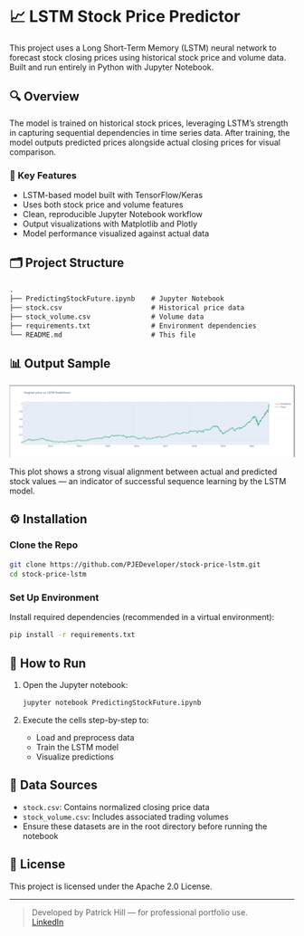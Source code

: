# 📈 LSTM Stock Price Predictor

This project uses a Long Short-Term Memory (LSTM) neural network to forecast stock closing prices using historical stock price and volume data. Built and run entirely in Python with Jupyter Notebook.

## 🔍 Overview

The model is trained on historical stock prices, leveraging LSTM’s strength in capturing sequential dependencies in time series data. After training, the model outputs predicted prices alongside actual closing prices for visual comparison.

### 🧠 Key Features

- LSTM-based model built with TensorFlow/Keras
- Uses both stock price and volume features
- Clean, reproducible Jupyter Notebook workflow
- Output visualizations with Matplotlib and Plotly
- Model performance visualized against actual data

## 🗂️ Project Structure

```
.
├── PredictingStockFuture.ipynb    # Jupyter Notebook
├── stock.csv                      # Historical price data
├── stock_volume.csv               # Volume data
├── requirements.txt               # Environment dependencies
└── README.md                      # This file
```

## 📊 Output Sample

![LSTM Prediction vs Actual](Original_Stock_Prices_vs_LSTM_Predictions_pic.png)

This plot shows a strong visual alignment between actual and predicted stock values — an indicator of successful sequence learning by the LSTM model.

## ⚙️ Installation

### Clone the Repo

```bash
git clone https://github.com/PJEDeveloper/stock-price-lstm.git
cd stock-price-lstm
```

### Set Up Environment

Install required dependencies (recommended in a virtual environment):

```bash
pip install -r requirements.txt
```

## 🚀 How to Run

1. Open the Jupyter notebook:
   ```bash
   jupyter notebook PredictingStockFuture.ipynb
   ```

2. Execute the cells step-by-step to:
   - Load and preprocess data
   - Train the LSTM model
   - Visualize predictions

## 📂 Data Sources

- `stock.csv`: Contains normalized closing price data
- `stock_volume.csv`: Includes associated trading volumes
- Ensure these datasets are in the root directory before running the notebook

## 📝 License

This project is licensed under the Apache 2.0 License.

---

> Developed by Patrick Hill — for professional portfolio use.  
> [LinkedIn](https://www.linkedin.com/in/patrick-hill-4b9807178/)
